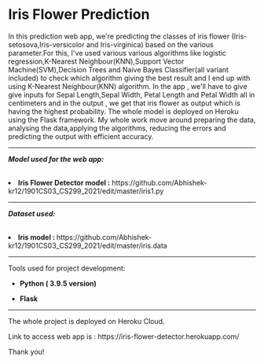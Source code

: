 # Iris Flower Prediction
<p>
In this prediction web app, we're predicting the classes of iris flower (Iris-setosova,Iris-versicolor and Iris-virginica) based on the various parameter.For this, I've used various various algorithms like logistic regression,K-Nearest Neighbour(KNN),Support Vector Machine(SVM),Decision Trees and Naive Bayes Classifier(all variant included) to check which algorithm giving the best result and I end up with using K-Nearest Neighbour(KNN) algorithm. In the app , we'll have to give give inputs for Sepal Length,Sepal Width, Petal Length and Petal Width all in centimeters and in the output , we get that iris flower as output which is having the highest probability. The whole model is deployed on Heroku using the Flask framework. My whole work move around preparing the data, analysing the data,applying the algorithms, reducing the errors and predicting the output with efficient accuracy.
<p>
  
 <hr>
 
 _**Model used for the web app:**_
 <br>
 <br>
 <li><b> Iris Flower Detector model :</b> https://github.com/Abhishek-kr12/1901CS03_CS299_2021/edit/master/iris1.py
 <br>
 
 <hr>
 
  _**Dataset used:**_
  <br>
  <br>
  <li><b>Iris model : </b> https://github.com/Abhishek-kr12/1901CS03_CS299_2021/edit/master/iris.data
  <br>
  
  <hr>
  
  Tools used for project development:
  <ul>
  <li><p><b>Python ( 3.9.5 version)</b></p>
  <li><p><b>Flask</b></p></li>
  </ul>
  
  <hr>
  
  <p> The whole project is deployed on Heroku Cloud.
  <p> Link to access web app is :
https://iris-flower-detector.herokuapp.com/ </p>
  <p> Thank you!</p>
  
  
  
